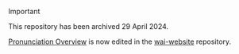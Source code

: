 > [!IMPORTANT]
> This repository has been archived 29 April 2024.
>
> [Pronunciation Overview](https://www.w3.org/WAI/pronunciation/) is now edited in the [wai-website](https://github.com/w3c/wai-website) repository.
